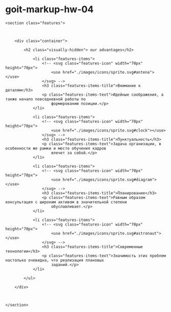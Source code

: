 # goit-markup-hw-04

    <section class="features">



        <div class="container">

            <h2 class="visually-hidden"> our advantages</h2>

                <li class="features-items">
                    <!-- <svg class="features-icon" width="70px" height="70px">
                        <use href="./images/icons/sprite.svg#antena"></use>
                    </svg> -->
                    <h3 class="features-items-title">Внимание к деталям</h3>
                    <p class="features-items-text">Идейные соображения, а также начало повседневной работы по
                        формированию позиции.</p>
                </li>

                <li class="features-items">
                    <!-- <svg class="features-icon" width="70px" height="70px">
                        <use href="./images/icons/sprite.svg#clock"></use>
                    </svg> -->
                    <h3 class="features-items-title">Пунктуальность</h3>
                    <p class="features-items-text">Задача организации, в особенности же рамки и место обучения кадров
                        влечет за собой.</p>
                </li>

                <li class="features-items">
                    <!-- <svg class="features-icon" width="70px" height="70px">
                        <use href="./images/icons/sprite.svg#diagram"></use>
                    </svg> -->
                    <h3 class="features-items-title">Планирование</h3>
                    <p class="features-items-text">Равным образом консультация с широким активом в значительной степени
                        обуславливает.</p>
                </li>

                <li class="features-items">
                    <!-- <svg class="features-icon" width="70px" height="70px">
                        <use href="./images/icons/sprite.svg#astronaut"></use>
                    </svg> -->
                    <h3 class="features-items-title">Современные технологии</h3>
                    <p class="features-items-text">Значимость этих проблем настолько очевидна, что реализация плановых
                        заданий.</p>
                </li>

            </ul>

        </div>



    </section>
